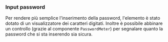 ### Input password

Per rendere più semplice l'inserimento della password, l'elemento è stato dotato di un visualizzatore dei caratteri digitati. Inoltre è possibile abbinare un controllo (grazie al componente `PasswordMeter`) per segnalare quanto la password che si sta inserendo sia sicura.

<!-- STORY -->